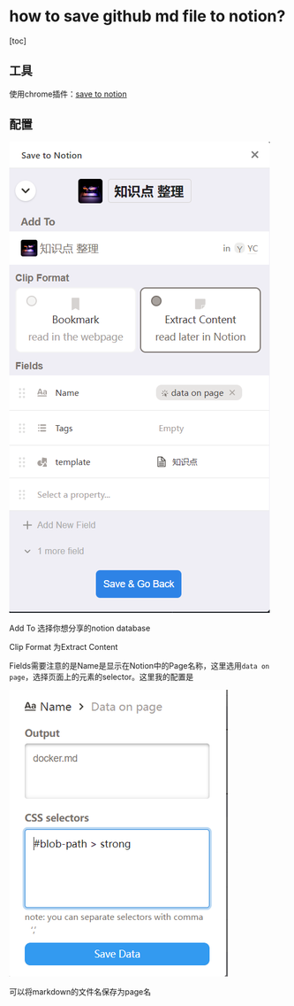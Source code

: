 # how to save github md file to notion?

[toc]

## 工具

使用chrome插件：[save to notion](https://chrome.google.com/webstore/detail/save-to-notion/ldmmifpegigmeammaeckplhnjbbpccmm)

## 配置

![图 1](asset_IMG/%20save%20things%20from%20github%20to%20notion/IMG_20221205-204048672.png)  

Add To 选择你想分享的notion database

Clip Format 为Extract Content

Fields需要注意的是Name是显示在Notion中的Page名称，这里选用`data on page`，选择页面上的元素的selector。这里我的配置是

![图 2](asset_IMG/%20save%20things%20from%20github%20to%20notion/IMG_20221205-204331549.png)  

可以将markdown的文件名保存为page名
